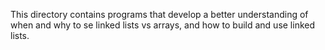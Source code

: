 This directory contains programs that develop a better understanding of when and why to se linked lists vs arrays, and how to build and use linked lists.